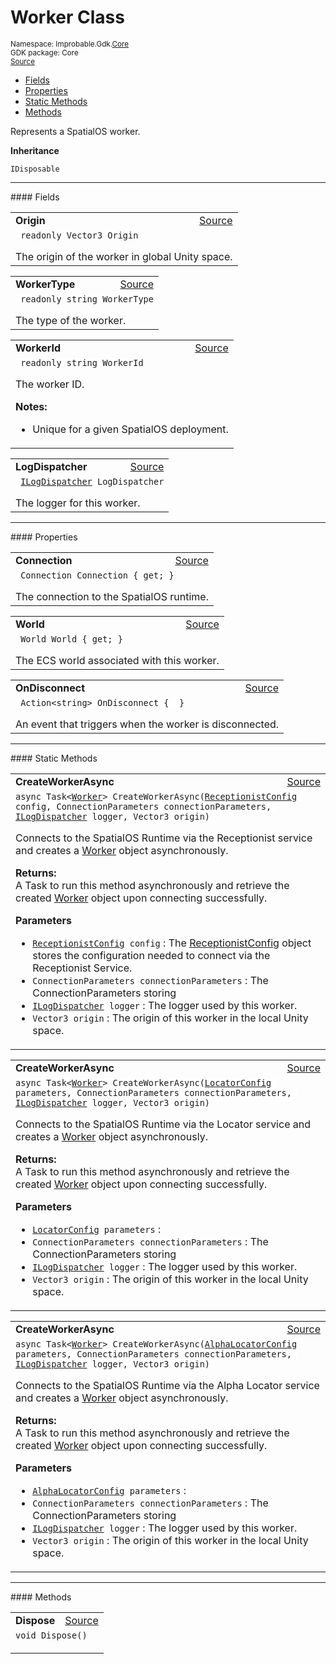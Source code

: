 
# Worker Class
<sup>
Namespace: Improbable.Gdk.<a href="{{urlRoot}}/api/core-index">Core</a><br/>
GDK package: Core<br/>
<a href="https://www.github.com/spatialos/gdk-for-unity/blob/f54d7cdc/workers/unity/Packages/com.improbable.gdk.core/Worker/Worker.cs/#L15">Source</a>
<style>
a code {
                    padding: 0em 0.25em!important;
}
code {
                    background-color: #ffffff!important;
}
</style>
</sup>
<nav id="pageToc" class="page-toc"><ul><li><a href="#fields">Fields</a>
<li><a href="#properties">Properties</a>
<li><a href="#static-methods">Static Methods</a>
<li><a href="#methods">Methods</a>
</ul></nav>

</p>



<p>Represents a SpatialOS worker. </p>



</p>

<b>Inheritance</b>

<code>IDisposable</code>






</p>
<hr style="width:100%; border-top-color:#d8d8d8" />
#### Fields


</p>




<table width="100%">
    <tr>
        <td style="border-right:none"><b>Origin</b></td>
        <td style="border-left:none; text-align:right"><a href="https://www.github.com/spatialos/gdk-for-unity/blob/f54d7cdc/workers/unity/Packages/com.improbable.gdk.core/Worker/Worker.cs/#L20">Source</a></td>
    </tr>
    <tr>
        <td colspan="2">
<code> readonly Vector3 Origin</code></p>
The origin of the worker in global Unity space. 

</td>
    </tr>
</table>


<table width="100%">
    <tr>
        <td style="border-right:none"><b>WorkerType</b></td>
        <td style="border-left:none; text-align:right"><a href="https://www.github.com/spatialos/gdk-for-unity/blob/f54d7cdc/workers/unity/Packages/com.improbable.gdk.core/Worker/Worker.cs/#L25">Source</a></td>
    </tr>
    <tr>
        <td colspan="2">
<code> readonly string WorkerType</code></p>
The type of the worker. 

</td>
    </tr>
</table>


<table width="100%">
    <tr>
        <td style="border-right:none"><b>WorkerId</b></td>
        <td style="border-left:none; text-align:right"><a href="https://www.github.com/spatialos/gdk-for-unity/blob/f54d7cdc/workers/unity/Packages/com.improbable.gdk.core/Worker/Worker.cs/#L33">Source</a></td>
    </tr>
    <tr>
        <td colspan="2">
<code> readonly string WorkerId</code></p>
The worker ID. 

</p>

<b>Notes:</b>

<ul>
<li>Unique for a given SpatialOS deployment. </li>
</ul>


</td>
    </tr>
</table>


<table width="100%">
    <tr>
        <td style="border-right:none"><b>LogDispatcher</b></td>
        <td style="border-left:none; text-align:right"><a href="https://www.github.com/spatialos/gdk-for-unity/blob/f54d7cdc/workers/unity/Packages/com.improbable.gdk.core/Worker/Worker.cs/#L38">Source</a></td>
    </tr>
    <tr>
        <td colspan="2">
<code> <a href="{{urlRoot}}/api/core/i-log-dispatcher">ILogDispatcher</a> LogDispatcher</code></p>
The logger for this worker. 

</td>
    </tr>
</table>





</p>
<hr style="width:100%; border-top-color:#d8d8d8" />
#### Properties


</p>




<table width="100%">
    <tr>
        <td style="border-right:none"><b>Connection</b></td>
        <td style="border-left:none; text-align:right"><a href="https://www.github.com/spatialos/gdk-for-unity/blob/f54d7cdc/workers/unity/Packages/com.improbable.gdk.core/Worker/Worker.cs/#L43">Source</a></td>
    </tr>
    <tr>
        <td colspan="2">
<code> Connection Connection { get; }</code></p>
The connection to the SpatialOS runtime. 


</td>
    </tr>
</table>


<table width="100%">
    <tr>
        <td style="border-right:none"><b>World</b></td>
        <td style="border-left:none; text-align:right"><a href="https://www.github.com/spatialos/gdk-for-unity/blob/f54d7cdc/workers/unity/Packages/com.improbable.gdk.core/Worker/Worker.cs/#L48">Source</a></td>
    </tr>
    <tr>
        <td colspan="2">
<code> World World { get; }</code></p>
The ECS world associated with this worker. 


</td>
    </tr>
</table>


<table width="100%">
    <tr>
        <td style="border-right:none"><b>OnDisconnect</b></td>
        <td style="border-left:none; text-align:right"><a href="https://www.github.com/spatialos/gdk-for-unity/blob/f54d7cdc/workers/unity/Packages/com.improbable.gdk.core/Worker/Worker.cs/#L55">Source</a></td>
    </tr>
    <tr>
        <td colspan="2">
<code> Action&lt;string&gt; OnDisconnect {  }</code></p>
An event that triggers when the worker is disconnected. 


</td>
    </tr>
</table>




</p>
<hr style="width:100%; border-top-color:#d8d8d8" />
#### Static Methods


</p>




<table width="100%">
    <tr>
        <td style="border-right:none"><b>CreateWorkerAsync</b></td>
        <td style="border-left:none; text-align:right"><a href="https://www.github.com/spatialos/gdk-for-unity/blob/f54d7cdc/workers/unity/Packages/com.improbable.gdk.core/Worker/Worker.cs/#L135">Source</a></td>
    </tr>
    <tr>
        <td colspan="2">
<code>async Task&lt;<a href="{{urlRoot}}/api/core/worker">Worker</a>&gt; CreateWorkerAsync(<a href="{{urlRoot}}/api/core/receptionist-config">ReceptionistConfig</a> config, ConnectionParameters connectionParameters, <a href="{{urlRoot}}/api/core/i-log-dispatcher">ILogDispatcher</a> logger, Vector3 origin)</code></p>
Connects to the SpatialOS Runtime via the Receptionist service and creates a <a href="{{urlRoot}}/api/core/worker">Worker</a> object asynchronously. 
</p><b>Returns:</b></br>A Task<TResult> to run this method asynchronously and retrieve the created <a href="{{urlRoot}}/api/core/worker">Worker</a> object upon connecting successfully. 

</p>

<b>Parameters</b>

<ul>
<li><code><a href="{{urlRoot}}/api/core/receptionist-config">ReceptionistConfig</a> config</code> : The <a href="{{urlRoot}}/api/core/receptionist-config">ReceptionistConfig</a> object stores the configuration needed to connect via the Receptionist Service. </li>
<li><code>ConnectionParameters connectionParameters</code> : The ConnectionParameters storing </li>
<li><code><a href="{{urlRoot}}/api/core/i-log-dispatcher">ILogDispatcher</a> logger</code> : The logger used by this worker.</li>
<li><code>Vector3 origin</code> : The origin of this worker in the local Unity space.</li>
</ul>





</td>
    </tr>
</table>


<table width="100%">
    <tr>
        <td style="border-right:none"><b>CreateWorkerAsync</b></td>
        <td style="border-left:none; text-align:right"><a href="https://www.github.com/spatialos/gdk-for-unity/blob/f54d7cdc/workers/unity/Packages/com.improbable.gdk.core/Worker/Worker.cs/#L163">Source</a></td>
    </tr>
    <tr>
        <td colspan="2">
<code>async Task&lt;<a href="{{urlRoot}}/api/core/worker">Worker</a>&gt; CreateWorkerAsync(<a href="{{urlRoot}}/api/core/locator-config">LocatorConfig</a> parameters, ConnectionParameters connectionParameters, <a href="{{urlRoot}}/api/core/i-log-dispatcher">ILogDispatcher</a> logger, Vector3 origin)</code></p>
Connects to the SpatialOS Runtime via the Locator service and creates a <a href="{{urlRoot}}/api/core/worker">Worker</a> object asynchronously. 
</p><b>Returns:</b></br>A Task<TResult> to run this method asynchronously and retrieve the created <a href="{{urlRoot}}/api/core/worker">Worker</a> object upon connecting successfully. 

</p>

<b>Parameters</b>

<ul>
<li><code><a href="{{urlRoot}}/api/core/locator-config">LocatorConfig</a> parameters</code> : </li>
<li><code>ConnectionParameters connectionParameters</code> : The ConnectionParameters storing </li>
<li><code><a href="{{urlRoot}}/api/core/i-log-dispatcher">ILogDispatcher</a> logger</code> : The logger used by this worker.</li>
<li><code>Vector3 origin</code> : The origin of this worker in the local Unity space.</li>
</ul>





</td>
    </tr>
</table>


<table width="100%">
    <tr>
        <td style="border-right:none"><b>CreateWorkerAsync</b></td>
        <td style="border-left:none; text-align:right"><a href="https://www.github.com/spatialos/gdk-for-unity/blob/f54d7cdc/workers/unity/Packages/com.improbable.gdk.core/Worker/Worker.cs/#L201">Source</a></td>
    </tr>
    <tr>
        <td colspan="2">
<code>async Task&lt;<a href="{{urlRoot}}/api/core/worker">Worker</a>&gt; CreateWorkerAsync(<a href="{{urlRoot}}/api/core/alpha-locator-config">AlphaLocatorConfig</a> parameters, ConnectionParameters connectionParameters, <a href="{{urlRoot}}/api/core/i-log-dispatcher">ILogDispatcher</a> logger, Vector3 origin)</code></p>
Connects to the SpatialOS Runtime via the Alpha Locator service and creates a <a href="{{urlRoot}}/api/core/worker">Worker</a> object asynchronously. 
</p><b>Returns:</b></br>A Task<TResult> to run this method asynchronously and retrieve the created <a href="{{urlRoot}}/api/core/worker">Worker</a> object upon connecting successfully. 

</p>

<b>Parameters</b>

<ul>
<li><code><a href="{{urlRoot}}/api/core/alpha-locator-config">AlphaLocatorConfig</a> parameters</code> : </li>
<li><code>ConnectionParameters connectionParameters</code> : The ConnectionParameters storing </li>
<li><code><a href="{{urlRoot}}/api/core/i-log-dispatcher">ILogDispatcher</a> logger</code> : The logger used by this worker.</li>
<li><code>Vector3 origin</code> : The origin of this worker in the local Unity space.</li>
</ul>





</td>
    </tr>
</table>





</p>
<hr style="width:100%; border-top-color:#d8d8d8" />
#### Methods


</p>




<table width="100%">
    <tr>
        <td style="border-right:none"><b>Dispose</b></td>
        <td style="border-left:none; text-align:right"><a href="https://www.github.com/spatialos/gdk-for-unity/blob/f54d7cdc/workers/unity/Packages/com.improbable.gdk.core/Worker/Worker.cs/#L266">Source</a></td>
    </tr>
    <tr>
        <td colspan="2">
<code>void Dispose()</code></p>






</td>
    </tr>
</table>





